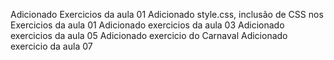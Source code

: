 Adicionado Exercicios da aula 01
Adicionado style.css, inclusão de CSS nos Exercicios da aula 01
Adicionado exercicios da aula 03
Adicionado exercicios da aula 05
Adicionado exercicio do Carnaval
Adicionado exercicio da aula 07